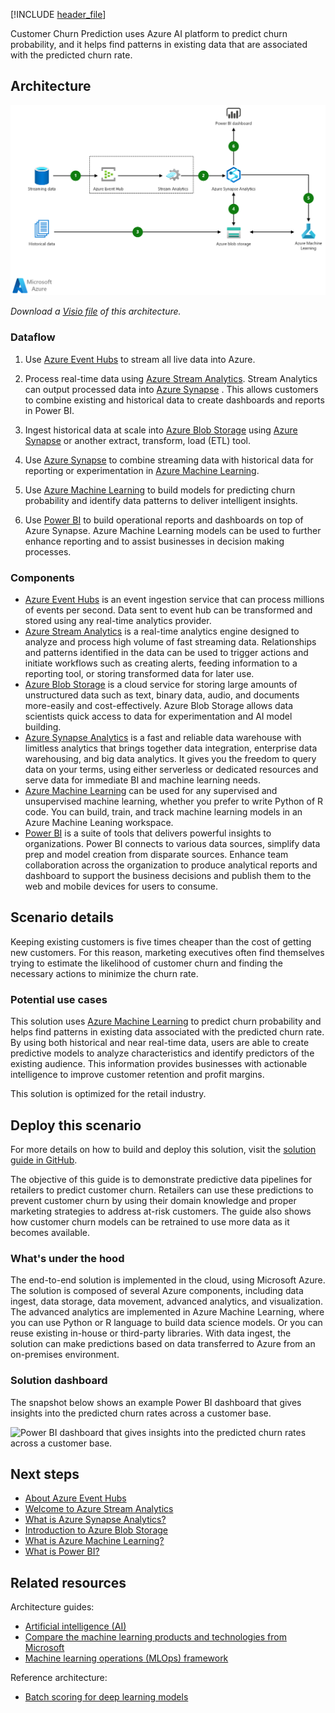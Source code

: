 [!INCLUDE [header_file](../../../includes/sol-idea-header.md)]

Customer Churn Prediction uses Azure AI platform to predict churn probability, and it helps find patterns in existing data that are associated with the predicted churn rate.

## Architecture

[ ![Architecture diagram: predicting customer churn with machine learning](_images/customer-churn-prediction.png)](_images/customer-churn-prediction.png#lightbox)

*Download a [Visio file](https://arch-center.azureedge.net/customer-churn-prediction.vsdx) of this architecture.*

### Dataflow

1. Use [Azure Event Hubs](https://azure.microsoft.com/services/event-hubs) to stream all live data into Azure.

1. Process real-time data using [Azure Stream Analytics](https://azure.microsoft.com/services/stream-analytics). Stream Analytics can output processed data into [Azure Synapse](https://azure.microsoft.com/services/synapse-analytics) . This allows customers to combine existing and historical data to create dashboards and reports in Power BI.

1. Ingest historical data at scale into [Azure Blob Storage](https://azure.microsoft.com/services/storage/blobs) using [Azure Synapse](https://azure.microsoft.com/services/synapse-analytics) or another extract, transform, load (ETL) tool.

1. Use [Azure Synapse](https://azure.microsoft.com/services/synapse-analytics) to combine streaming data with historical data for reporting or experimentation in [Azure Machine Learning](https://azure.microsoft.com/free/machine-learning).

1. Use [Azure Machine Learning](https://azure.microsoft.com/free/machine-learning) to build models for predicting churn probability and identify data patterns to deliver intelligent insights.

1. Use [Power BI](https://powerbi.microsoft.com) to build operational reports and dashboards on top of Azure Synapse. Azure Machine Learning models can be used to further enhance reporting and to assist businesses in decision making processes.

### Components

- [Azure Event Hubs](https://azure.microsoft.com/services/event-hubs) is an event ingestion service that can process millions of events per second. Data sent to event hub can be transformed and stored using any real-time analytics provider.
- [Azure Stream Analytics](https://azure.microsoft.com/services/stream-analytics) is a real-time analytics engine designed to analyze and process high volume of fast streaming data. Relationships and patterns identified in the data can be used to trigger actions and initiate workflows such as creating alerts, feeding information to a reporting tool, or storing transformed data for later use.
- [Azure Blob Storage](https://azure.microsoft.com/services/storage/blobs) is a cloud service for storing large amounts of unstructured data such as text, binary data, audio, and documents more-easily and cost-effectively. Azure Blob Storage allows data scientists quick access to data for experimentation and AI model building.
- [Azure Synapse Analytics](https://azure.microsoft.com/services/synapse-analytics) is a fast and reliable data warehouse with limitless analytics that brings together data integration, enterprise data warehousing, and big data analytics. It gives you the freedom to query data on your terms, using either serverless or dedicated resources and serve data for immediate BI and machine learning needs.
- [Azure Machine Learning](https://azure.microsoft.com/free/machine-learning) can be used for any supervised and unsupervised machine learning, whether you prefer to write Python of R code. You can build, train, and track machine learning models in an Azure Machine Leaning workspace.
- [Power BI](https://powerbi.microsoft.com) is a suite of tools that delivers powerful insights to organizations. Power BI connects to various data sources, simplify data prep and model creation from disparate sources. Enhance team collaboration across the organization to produce analytical reports and dashboard to support the business decisions and publish them to the web and mobile devices for users to consume.

## Scenario details

Keeping existing customers is five times cheaper than the cost of getting new customers. For this reason, marketing executives often find themselves trying to estimate the likelihood of customer churn and finding the necessary actions to minimize the churn rate.

### Potential use cases

This solution uses [Azure Machine Learning](/azure/machine-learning) to predict churn probability and helps find patterns in existing data associated with the predicted churn rate. By using both historical and near real-time data, users are able to create predictive models to analyze characteristics and identify predictors of the existing audience. This information provides businesses with actionable intelligence to improve customer retention and profit margins.

This solution is optimized for the retail industry.

## Deploy this scenario

For more details on how to build and deploy this solution, visit the [solution guide in GitHub](https://github.com/Azure/cortana-intelligence-churn-prediction-solution).

The objective of this guide is to demonstrate predictive data pipelines for retailers to predict customer churn. Retailers can use these predictions to prevent customer churn by using their domain knowledge and proper marketing strategies to address at-risk customers. The guide also shows how customer churn models can be retrained to use more data as it becomes available.

### What's under the hood

The end-to-end solution is implemented in the cloud, using Microsoft Azure. The solution is composed of several Azure components, including data ingest, data storage, data movement, advanced analytics, and visualization. The advanced analytics are implemented in Azure Machine Learning, where you can use Python or R language to build data science models. Or you can reuse existing in-house or third-party libraries. With data ingest, the solution can make predictions based on data transferred to Azure from an on-premises environment.

### Solution dashboard

The snapshot below shows an example Power BI dashboard that gives insights into the predicted churn rates across a customer base.

![Power BI dashboard that gives insights into the predicted churn rates across a customer base.](https://az712634.vo.msecnd.net/tutorials/Retail-Customer-Churn-Prediction/customer-churn-dashboard-2.png)

## Next steps

- [About Azure Event Hubs](/azure/event-hubs/event-hubs-about)
- [Welcome to Azure Stream Analytics](/azure/stream-analytics/stream-analytics-introduction)
- [What is Azure Synapse Analytics?](/azure/synapse-analytics/overview-what-is)
- [Introduction to Azure Blob Storage](/azure/storage/blobs/storage-blobs-introduction)
- [What is Azure Machine Learning?](/azure/machine-learning/overview-what-is-azure-machine-learning)
- [What is Power BI?](/power-bi/fundamentals/power-bi-overview)

## Related resources

Architecture guides:

- [Artificial intelligence (AI)](../../data-guide/big-data/ai-overview.md)
- [Compare the machine learning products and technologies from Microsoft](../../ai-ml/guide/data-science-and-machine-learning.md)
- [Machine learning operations (MLOps) framework](../../ai-ml/guide/mlops-technical-paper.yml)

Reference architecture:

- [Batch scoring for deep learning models](../../ai-ml/architecture/batch-scoring-deep-learning.yml)
